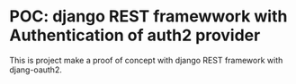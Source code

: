 # POC: django REST framewwork with Authentication of auth2 provider


This is project make a proof of concept with django REST framework with djang-oauth2. 
